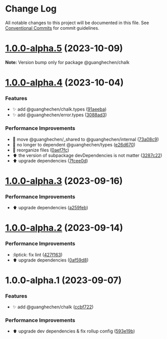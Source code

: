 # Change Log

All notable changes to this project will be documented in this file.
See [Conventional Commits](https://conventionalcommits.org) for commit guidelines.

# [1.0.0-alpha.5](https://github.com/guanghechen/sora/compare/@guanghechen/chalk@1.0.0-alpha.4...@guanghechen/chalk@1.0.0-alpha.5) (2023-10-09)

**Note:** Version bump only for package @guanghechen/chalk





# [1.0.0-alpha.4](https://github.com/guanghechen/sora/compare/@guanghechen/chalk@1.0.0-alpha.3...@guanghechen/chalk@1.0.0-alpha.4) (2023-10-04)


### Features

* ✨ add @guanghechen/chalk.types ([91aeeba](https://github.com/guanghechen/sora/commit/91aeebab37ffba12683769ee63614e3f336231c6))
* ✨ add @guanghechen/error.types ([3088ad3](https://github.com/guanghechen/sora/commit/3088ad314ff7ebe4a5bf4bfa51d8303cad40df89))


### Performance Improvements

* :truck:  move @guanghechen/_shared to @guanghechen/internal ([73a08c9](https://github.com/guanghechen/sora/commit/73a08c918d5bf1eeb3c6daa69dc50169198b77bf))
* 🎨 no longer to dependent @guanghechen/types ([e26d670](https://github.com/guanghechen/sora/commit/e26d67064ec231ad8907a88072e884414b548a0a))
* 🎨 reorganize files ([0aef7fc](https://github.com/guanghechen/sora/commit/0aef7fce0cca25b2f4c40ba5881a37cdd1bcb40f))
* ⬆️ the version of subpackage devDependencies is not matter ([3287c22](https://github.com/guanghechen/sora/commit/3287c22fb150af6620c1c9f6f4b186498aea815b))
* ⬆️ upgrade dependencies ([7fcee0d](https://github.com/guanghechen/sora/commit/7fcee0de7b515b1cc9e18758c2be1f38a7374cfb))





# [1.0.0-alpha.3](https://github.com/guanghechen/sora/compare/@guanghechen/chalk@1.0.0-alpha.2...@guanghechen/chalk@1.0.0-alpha.3) (2023-09-16)


### Performance Improvements

* ⬆️ upgrade dependencies ([a259feb](https://github.com/guanghechen/sora/commit/a259feba5933148a34e4f498c9b883a5f87b7b50))





# [1.0.0-alpha.2](https://github.com/guanghechen/sora/compare/@guanghechen/chalk@1.0.0-alpha.1...@guanghechen/chalk@1.0.0-alpha.2) (2023-09-14)


### Performance Improvements

* :liptick: fix lint ([427f163](https://github.com/guanghechen/sora/commit/427f16364e9839e6f1cbd02394af5296a0e298c4))
* ⬆️ upgrade dependencies ([0af59d8](https://github.com/guanghechen/sora/commit/0af59d85d8c2c514f57e5289e87f0a3cbb6ab5ab))





# 1.0.0-alpha.1 (2023-09-07)


### Features

* ✨ add @guanghechen/chalk ([ccbf722](https://github.com/guanghechen/sora/commit/ccbf722bc5ea55e5a79463e4351975a8d8bb6a06))


### Performance Improvements

* ⬆️ upgrade dev dependencies & fix rollup config ([593e19b](https://github.com/guanghechen/sora/commit/593e19bf68c159ec4f9f5d34a567c832997b5055))
